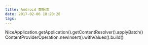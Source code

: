 ```yaml
---
title: Android 数据库
date: 2017-02-06 18:20:28
tags:
---
```

 NiceApplication.getApplication().getContentResolver().applyBatch()
        ContentProviderOperation.newInsert().withValues().build()